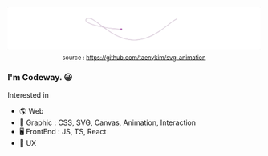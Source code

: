 <p align="center">
  <img src="https://github.com/taenykim/taenykim/blob/master/images/hello.gif" alt="hello-svg-animation">
  <sub>source : <a href="https://github.com/taenykim/svg-animation" target="_blank">https://github.com/taenykim/svg-animation</a></sub>
</p>


### I'm Codeway. 😀

Interested in

- 🌎 Web
- 🎨 Graphic : CSS, SVG, Canvas, Animation, Interaction
- 🖥 FrontEnd : JS, TS, React
- 🌸 UX
